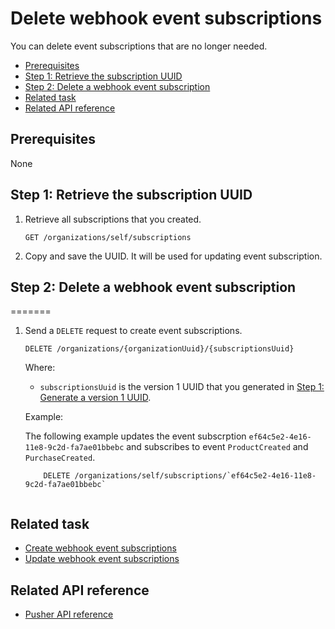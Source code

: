 # Delete webhook event subscriptions
You can delete event subscriptions that are no longer needed.

* [Prerequisites](#prerequisites)
* [Step 1: Retrieve the subscription UUID](#step-1-retrieve-the-subscription-uuid)
* [Step 2: Delete a webhook event subscription](#step-2-delete-a-webhook-event-subscription)
* [Related task](#related-task)
* [Related API reference](#related-api-reference)

## Prerequisites
None
<!-- to be continued if any -->

## Step 1: Retrieve the subscription UUID

1. Retrieve all subscriptions that you created.

    ```
    GET /organizations/self/subscriptions
    ```

2. Copy and save the UUID. It will be used for updating event subscription.

## Step 2: Delete a webhook event subscription
=======

1. Send a `DELETE` request to create event subscriptions.
    
    ```
    DELETE /organizations/{organizationUuid}/{subscriptionsUuid}
    ```
  
    Where:

    * `subscriptionsUuid` is the version 1 UUID that you generated in [Step 1: Generate a version 1 UUID](#step-1-generate-a-version-1-uuid).
    
    Example:
    
    The following example updates the event subscrption `ef64c5e2-4e16-11e8-9c2d-fa7ae01bbebc` and subscribes to event `ProductCreated` and `PurchaseCreated`.
    ```
        DELETE /organizations/self/subscriptions/`ef64c5e2-4e16-11e8-9c2d-fa7ae01bbebc`
       
    ```
    
## Related task
* [Create webhook event subscriptions](pusher-api-tutorial-create-subscriptions.md)
* [Update webhook event subscriptions](pusher-api-tutorial-update-subscriptions.md)

## Related API reference
* [Pusher API reference](api-reference-template-manual.md)
<!-- Add more references if needed. -->
